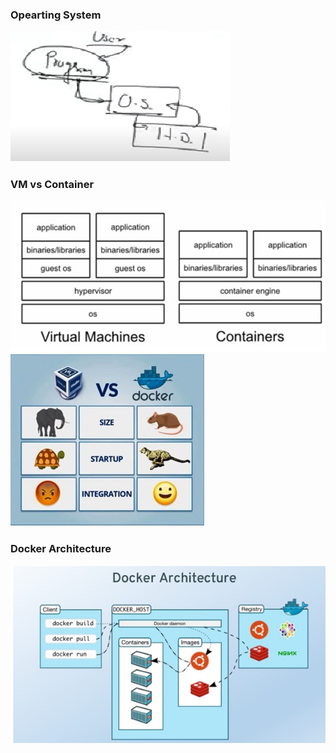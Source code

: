 ### Opearting System ##
<img src="os.png"/>

### VM vs Container ##
<img src="Container vs VM.jpg"/>

<img src="Container vs VM1.jpg"/>

### Docker Architecture ##

<img src="Docker Architecture.jpg"/>
